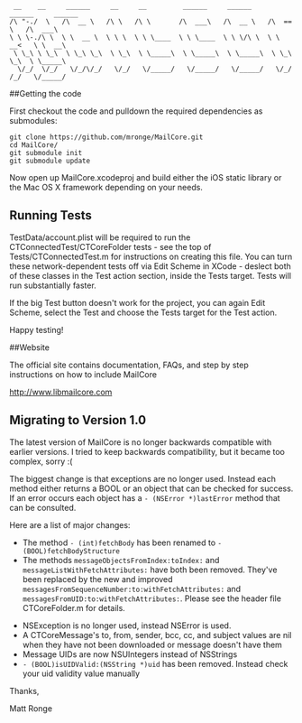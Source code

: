      __    __     ______     __     __         ______     ______     ______     ______    
    /\ "-./  \   /\  __ \   /\ \   /\ \       /\  ___\   /\  __ \   /\  == \   /\  ___\   
    \ \ \-./\ \  \ \  __ \  \ \ \  \ \ \____  \ \ \____  \ \ \/\ \  \ \  __<   \ \  __\   
     \ \_\ \ \_\  \ \_\ \_\  \ \_\  \ \_____\  \ \_____\  \ \_____\  \ \_\ \_\  \ \_____\ 
      \/_/  \/_/   \/_/\/_/   \/_/   \/_____/   \/_____/   \/_____/   \/_/ /_/   \/_____/ 
                                                                                      

##Getting the code

First checkout the code and pulldown the required dependencies as submodules:

    git clone https://github.com/mronge/MailCore.git
    cd MailCore/
    git submodule init
    git submodule update

Now open up MailCore.xcodeproj and build either the iOS static library or the Mac OS X framework depending on your needs.

## Running Tests

TestData/account.plist will be required to run the CTConnectedTest/CTCoreFolder tests - see the top of Tests/CTConnectedTest.m for instructions on creating this file. You can turn these network-dependent tests off via Edit Scheme in XCode - deslect both of these classes in the Test action section, inside the Tests target. Tests will run substantially faster.

If the big Test button doesn't work for the project, you can again Edit Scheme, select the Test and choose the Tests target for the Test action.

Happy testing!

##Website

The official site contains documentation, FAQs, and step by step instructions on how to include MailCore

http://www.libmailcore.com

## Migrating to Version 1.0

The latest version of MailCore is no longer backwards compatible with earlier versions. I tried to keep backwards compatibility, but it became too complex, sorry :(

The biggest change is that exceptions are no longer used. Instead each method either returns a BOOL or an object that can be checked for success. If an error occurs each object has a `- (NSError *)lastError` method that can be consulted.

Here are a list of major changes:

* The method `- (int)fetchBody` has been renamed to `- (BOOL)fetchBodyStructure`
* The methods `messageObjectsFromIndex:toIndex:` and `messageListWithFetchAttributes:` have both been removed. They've been replaced by the new and improved `messagesFromSequenceNumber:to:withFetchAttributes:` and `messagesFromUID:to:withFetchAttributes:`. Please see the header file CTCoreFolder.m for details.
- NSException is no longer used, instead NSError is used.
- A CTCoreMessage's to, from, sender, bcc, cc, and subject values are nil when they have not been downloaded or message doesn't have them
- Message UIDs are now NSUIntegers instead of NSStrings
- `- (BOOL)isUIDValid:(NSString *)uid` has been removed. Instead check your uid validity value manually

Thanks,

Matt Ronge 
